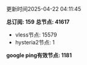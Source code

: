 更新时间2025-04-22 04:11:45

**总订阅: 159**
**总节点: 41617**
- vless节点: 15579
- hysteria2节点: 1

**google ping有效节点: 1181**
